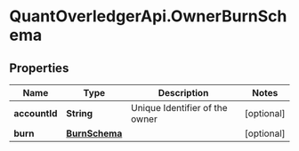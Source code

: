 # QuantOverledgerApi.OwnerBurnSchema

## Properties

Name | Type | Description | Notes
------------ | ------------- | ------------- | -------------
**accountId** | **String** | Unique Identifier of the owner | [optional] 
**burn** | [**BurnSchema**](BurnSchema.md) |  | [optional] 


